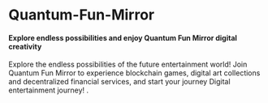 # Quantum-Fun-Mirror
#### Explore endless possibilities and enjoy Quantum Fun Mirror digital creativity
Explore the endless possibilities of the future entertainment world! Join Quantum Fun Mirror to experience blockchain games, digital art collections and decentralized financial services, and start your journey Digital entertainment journey! .
